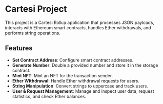 # Cartesi Project

This project is a Cartesi Rollup application that processes JSON payloads, interacts with Ethereum smart contracts, handles Ether withdrawals, and performs string operations.

## Features

- **Set Contract Address**: Configure smart contract addresses.
- **Generate Number**: Double a provided number and store it in the storage contract.
- **Mint NFT**: Mint an NFT for the transaction sender.
- **Ether Withdrawal**: Handle Ether withdrawal requests for users.
- **String Manipulation**: Convert strings to uppercase and track users.
- **User & Request Management**: Manage and inspect user data, request statistics, and check Ether balances.
